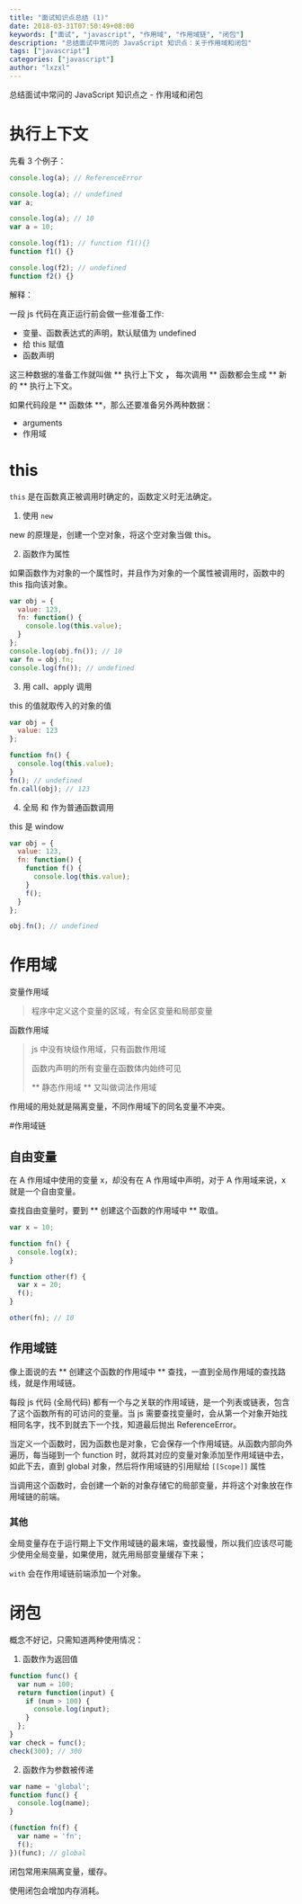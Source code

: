 ```yaml
---
title: "面试知识点总结 (1)"
date: 2018-03-31T07:50:49+08:00
keywords: ["面试", "javascript", "作用域", "作用域链", "闭包"]
description: "总结面试中常问的 JavaScript 知识点：关于作用域和闭包"
tags: ["javascript"]
categories: ["javascript"]
author: "lxzxl"
---
```


总结面试中常问的 JavaScript 知识点之 - 作用域和闭包

# 执行上下文

先看 3 个例子：

```javascript
console.log(a); // ReferenceError

console.log(a); // undefined
var a;

console.log(a); // 10
var a = 10;

console.log(f1); // function f1(){}
function f1() {}

console.log(f2); // undefined
function f2() {}
```

解释：

一段 js 代码在真正运行前会做一些准备工作:

* 变量、函数表达式的声明，默认赋值为 undefined
* 给 this 赋值
* 函数声明

这三种数据的准备工作就叫做 ** 执行上下文 **，** 每次调用 ** 函数都会生成 ** 新的 ** 执行上下文。

如果代码段是 ** 函数体 **，那么还要准备另外两种数据：

* arguments
* 作用域

# this

`this` 是在函数真正被调用时确定的，函数定义时无法确定。

1.  使用 `new`

new 的原理是，创建一个空对象，将这个空对象当做 this。

2.  函数作为属性

如果函数作为对象的一个属性时，并且作为对象的一个属性被调用时，函数中的 this 指向该对象。

```javascript
var obj = {
  value: 123,
  fn: function() {
    console.log(this.value);
  }
};
console.log(obj.fn()); // 10
var fn = obj.fn;
console.log(fn()); // undefined
```

3.  用 call、apply 调用

this 的值就取传入的对象的值

```javascript
var obj = {
  value: 123
};

function fn() {
  console.log(this.value);
}
fn(); // undefined
fn.call(obj); // 123
```

4.  全局 和 作为普通函数调用

this 是 window

```javascript
var obj = {
  value: 123,
  fn: function() {
    function f() {
      console.log(this.value);
    }
    f();
  }
};

obj.fn(); // undefined
```

# 作用域

变量作用域

> 程序中定义这个变量的区域，有全区变量和局部变量

函数作用域

> js 中没有块级作用域，只有函数作用域
>
> 函数内声明的所有变量在函数体内始终可见
>
> ** 静态作用域 ** 又叫做词法作用域

作用域的用处就是隔离变量，不同作用域下的同名变量不冲突。

#作用域链

## 自由变量

在 A 作用域中使用的变量 x，却没有在 A 作用域中声明，对于 A 作用域来说，x 就是一个自由变量。

查找自由变量时，要到 ** 创建这个函数的作用域中 ** 取值。

```javascript
var x = 10;

function fn() {
  console.log(x);
}

function other(f) {
  var x = 20;
  f();
}

other(fn); // 10
```

## 作用域链

像上面说的去 ** 创建这个函数的作用域中 ** 查找，一直到全局作用域的查找路线，就是作用域链。

每段 js 代码 (全局代码) 都有一个与之关联的作用域链，是一个列表或链表，包含了这个函数所有的可访问的变量。当 js 需要查找变量时，会从第一个对象开始找相同名字，找不到就去下一个找，知道最后抛出 ReferenceError。

当定义一个函数时，因为函数也是对象，它会保存一个作用域链。从函数内部向外遍历，每当碰到一个 function 时，就将其对应的变量对象添加至作用域链中去，如此下去，直到 global 对象，然后将作用域链的引用赋给 `[[Scope]]` 属性

当调用这个函数时，会创建一个新的对象存储它的局部变量，并将这个对象放在作用域链的前端。

### 其他

全局变量存在于运行期上下文作用域链的最末端，查找最慢，所以我们应该尽可能少使用全局变量，如果使用，就先用局部变量缓存下来；

`with` 会在作用域链前端添加一个对象。

# 闭包

概念不好记，只需知道两种使用情况：

1.  函数作为返回值

```javascript
function func() {
  var num = 100;
  return function(input) {
    if (num > 100) {
      console.log(input);
    }
  };
}
var check = func();
check(300); // 300
```

2.  函数作为参数被传递

```javascript
var name = 'global';
function func() {
  console.log(name);
}

(function fn(f) {
  var name = 'fn';
  f();
})(func); // global
```

闭包常用来隔离变量，缓存。

使用闭包会增加内存消耗。
